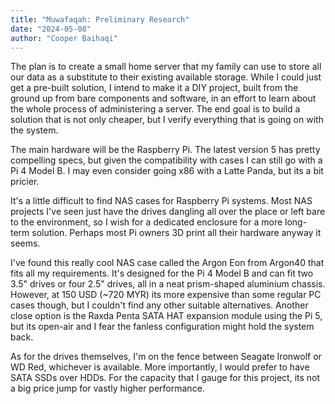 ```yaml
---
title: "Muwafaqah: Preliminary Research"
date: "2024-05-08"
author: "Cooper Baihaqi"
---
```


The plan is to create a small home server that my family can use to store all our data as a substitute to their existing available storage. While I could just get a pre-built solution, I intend to make it a DIY project, built from the ground up from bare components and software, in an effort to learn about the whole process of administering a server. The end goal is to build a solution that is not only cheaper, but I verify everything that is going on with the system.

The main hardware will be the Raspberry Pi. The latest version 5 has pretty compelling specs, but given the compatibility with cases I can still go with a Pi 4 Model B. I may even consider going x86 with a Latte Panda, but its a bit pricier.

It's a little difficult to find NAS cases for Raspberry Pi systems. Most NAS projects I've seen just have the drives dangling all over the place or left bare to the environment, so I wish for a dedicated enclosure for a more long-term solution. Perhaps most Pi owners 3D print all their hardware anyway it seems.

I've found this really cool NAS case called the Argon Eon from Argon40 that fits all my requirements. It's designed for the Pi 4 Model B and can fit two 3.5" drives or four 2.5" drives, all in a neat prism-shaped aluminium chassis. However, at 150 USD (~720 MYR) its more expensive than some regular PC cases though, but I couldn't find any other suitable alternatives. Another close option is the Raxda Penta SATA HAT expansion module using the Pi 5, but its open-air and I fear the fanless configuration might hold the system back.

As for the drives themselves, I'm on the fence between Seagate Ironwolf or WD Red, whichever is available. More importantly, I would prefer to have SATA SSDs over HDDs. For the capacity that I gauge for this project, its not a big price jump for vastly higher performance.
